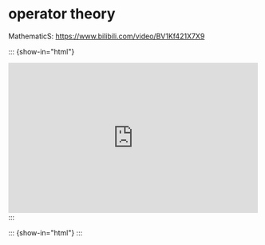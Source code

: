 # operator theory

MathematicS:  https://www.bilibili.com/video/BV1Kf421X7X9

::: {show-in="html"}
<iframe width=500 height=300 frameborder="0" allowfullscreen src="https://player.bilibili.com/player.html?bvid=BV1Kf421X7X9&autoplay=0"></iframe>
:::

::: {show-in="html"}
<object data="202406020800-operator-theory.pdf" type="application/pdf" width="100%" height=1050></object>
:::
